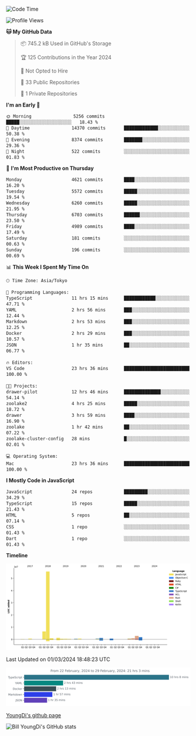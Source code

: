 <!--START_SECTION:waka-->
![Code Time](http://img.shields.io/badge/Code%20Time-435%20hrs%207%20mins-blue)

![Profile Views](http://img.shields.io/badge/Profile%20Views-25-blue)

**🐱 My GitHub Data** 

> 📦 745.2 kB Used in GitHub's Storage 
 > 
> 🏆 125 Contributions in the Year 2024
 > 
> 🚫 Not Opted to Hire
 > 
> 📜 33 Public Repositories 
 > 
> 🔑 1 Private Repositories 
 > 
**I'm an Early 🐤** 

```text
🌞 Morning                5256 commits        █████░░░░░░░░░░░░░░░░░░░░   18.43 % 
🌆 Daytime                14370 commits       █████████████░░░░░░░░░░░░   50.38 % 
🌃 Evening                8374 commits        ███████░░░░░░░░░░░░░░░░░░   29.36 % 
🌙 Night                  522 commits         ░░░░░░░░░░░░░░░░░░░░░░░░░   01.83 % 
```
📅 **I'm Most Productive on Thursday** 

```text
Monday                   4621 commits        ████░░░░░░░░░░░░░░░░░░░░░   16.20 % 
Tuesday                  5572 commits        █████░░░░░░░░░░░░░░░░░░░░   19.54 % 
Wednesday                6260 commits        █████░░░░░░░░░░░░░░░░░░░░   21.95 % 
Thursday                 6703 commits        ██████░░░░░░░░░░░░░░░░░░░   23.50 % 
Friday                   4989 commits        ████░░░░░░░░░░░░░░░░░░░░░   17.49 % 
Saturday                 181 commits         ░░░░░░░░░░░░░░░░░░░░░░░░░   00.63 % 
Sunday                   196 commits         ░░░░░░░░░░░░░░░░░░░░░░░░░   00.69 % 
```


📊 **This Week I Spent My Time On** 

```text
🕑︎ Time Zone: Asia/Tokyo

💬 Programming Languages: 
TypeScript               11 hrs 15 mins      ████████████░░░░░░░░░░░░░   47.71 % 
YAML                     2 hrs 56 mins       ███░░░░░░░░░░░░░░░░░░░░░░   12.44 % 
Markdown                 2 hrs 53 mins       ███░░░░░░░░░░░░░░░░░░░░░░   12.25 % 
Docker                   2 hrs 29 mins       ███░░░░░░░░░░░░░░░░░░░░░░   10.57 % 
JSON                     1 hr 35 mins        ██░░░░░░░░░░░░░░░░░░░░░░░   06.77 % 

🔥 Editors: 
VS Code                  23 hrs 36 mins      █████████████████████████   100.00 % 

🐱‍💻 Projects: 
drawer-pilot             12 hrs 46 mins      ██████████████░░░░░░░░░░░   54.14 % 
zoolake2                 4 hrs 25 mins       █████░░░░░░░░░░░░░░░░░░░░   18.72 % 
drawer                   3 hrs 59 mins       ████░░░░░░░░░░░░░░░░░░░░░   16.90 % 
zoolake                  1 hr 42 mins        ██░░░░░░░░░░░░░░░░░░░░░░░   07.22 % 
zoolake-cluster-config   28 mins             █░░░░░░░░░░░░░░░░░░░░░░░░   02.01 % 

💻 Operating System: 
Mac                      23 hrs 36 mins      █████████████████████████   100.00 % 
```

**I Mostly Code in JavaScript** 

```text
JavaScript               24 repos            █████████░░░░░░░░░░░░░░░░   34.29 % 
TypeScript               15 repos            █████░░░░░░░░░░░░░░░░░░░░   21.43 % 
HTML                     5 repos             ██░░░░░░░░░░░░░░░░░░░░░░░   07.14 % 
CSS                      1 repo              ░░░░░░░░░░░░░░░░░░░░░░░░░   01.43 % 
Dart                     1 repo              ░░░░░░░░░░░░░░░░░░░░░░░░░   01.43 % 
```



**Timeline**

![Lines of Code chart](https://raw.githubusercontent.com/Youngdi/Youngdi/master/assets/bar_graph.png)


 Last Updated on 01/03/2024 18:48:23 UTC
<!--END_SECTION:waka-->

![wakatime](./images/stat.svg)

[YoungDi's github page](https://youngdi.github.io)

![Bill YoungDi's GitHub stats](https://github-readme-stats.vercel.app/api?username=youngdi&count_private=true&show_icons=true)
